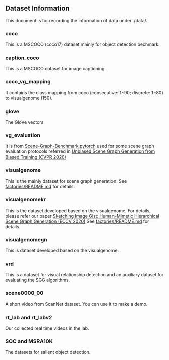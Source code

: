 ## Dataset Information
This document is for recording the information of data under ./data/.


### coco
This is a MSCOCO (coco17) dataset mainly for object detection bechmark.

### caption\_coco
This is a MSCOCO dataset for image captioning. 

### coco\_vg\_mapping
It contains the class mapping from coco (consecutive: 1\~90; discrete: 1\~80) to visualgenome (150).

### glove
The GloVe vectors. 

### vg_evaluation
It is from [Scene-Graph-Benchmark.pytorch](https://github.com/KaihuaTang/Scene-Graph-Benchmark.pytorch) used for 
some scene graph evaluation protocols referred in [Unbiased Scene Graph Generation from Biased Training (CVPR 2020)](https://arxiv.org/abs/2002.11949)

### visualgenome
This is the mainly dataset for scene graph generation. See [factories/README.md](https://github.com/Kenneth-Wong/Scene-Graph-Benchmark-mmdet.pytorch/blob/master/factories/README.md) for details. 

### visualgenomekr
This is the dataset developed based on the visualgenome. For details, please refer our paper [Sketching Image Gist: Human-Mimetic Hierarchical Scene Graph Generation (ECCV 2020)](https://www.ecva.net/papers/eccv_2020/papers_ECCV/papers/123580222.pdf)
See [factories/README.md](https://github.com/Kenneth-Wong/Scene-Graph-Benchmark-mmdet.pytorch/blob/master/factories/README.md) for details. 

### visualgenomegn
This is dataset developed based on the visualgenome. 


### vrd
This is a dataset for visual relationship detection and an auxiliary dataset for evaluating the SGG algorithms. 

### scene0000_00
A short video from ScanNet dataset. You can use it to make a demo.

### rt_lab and rt_labv2
Our collected real time videos in the lab. 


### SOC and MSRA10K
The datasets for salient object detection.

